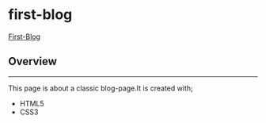 # first-blog
[First-Blog](https://morcicek.github.io/first-blog/)

## Overview
---
This page is about a classic blog-page.It is created with;
* HTML5
* CSS3

